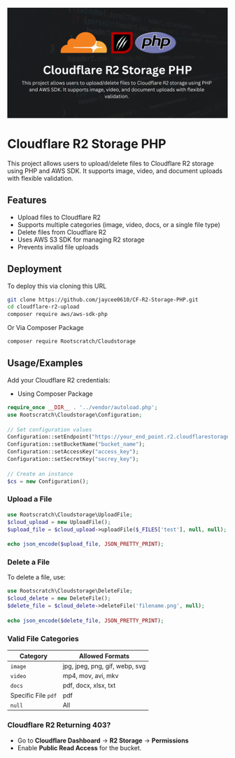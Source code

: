 ![CF R2 Storage](https://github.com/jaycee0610/CF-R2-Storage-PHP/blob/main/image.png?raw=true)


# Cloudflare R2 Storage PHP

This project allows users to upload/delete files to Cloudflare R2 storage using PHP and AWS SDK. It supports image, video, and document uploads with flexible validation.
## Features

- Upload files to Cloudflare R2
- Supports multiple categories (image, video, docs, or a single file type)
- Delete files from Cloudflare R2
- Uses AWS S3 SDK for managing R2 storage
- Prevents invalid file uploads
## Deployment

To deploy this via cloning this URL

```bash
git clone https://github.com/jaycee0610/CF-R2-Storage-PHP.git
cd cloudflare-r2-upload
composer require aws/aws-sdk-php
```
Or Via Composer Package
```bash
composer require Rootscratch/Cloudstorage
```


## Usage/Examples
Add your Cloudflare R2 credentials:
- Using Composer Package
```php
require_once __DIR__ . '../vendor/autoload.php';
use Rootscratch\Cloudstorage\Configuration;

// Set configuration values
Configuration::setEndpoint("https://your_end_point.r2.cloudflarestorage.com");
Configuration::setBucketName("bucket_name");
Configuration::setAccessKey("access_key");
Configuration::setSecretKey("secrey_key");

// Create an instance
$cs = new Configuration();
```

### Upload a File
```php
use Rootscratch\Cloudstorage\UploadFile;
$cloud_upload = new UploadFile();
$upload_file = $cloud_upload->uploadFile($_FILES['test'], null, null);

echo json_encode($upload_file, JSON_PRETTY_PRINT);
```

### Delete a File
To delete a file, use:
```php
use Rootscratch\Cloudstorage\DeleteFile;
$cloud_delete = new DeleteFile();
$delete_file = $cloud_delete->deleteFile('filename.png', null);

echo json_encode($delete_file, JSON_PRETTY_PRINT);
```
### Valid File Categories

| Category                  | Allowed Formats                       |
|---------------------------|---------------------------------------|
| `image`                   | jpg, jpeg, png, gif, webp, svg        |
| `video`                   | mp4, mov, avi, mkv                    |
| `docs`                    | pdf, docx, xlsx, txt                  |
| Specific File `pdf`       | pdf                                   |
| `null`                    | All                                   |

### Cloudflare R2 Returning 403?
- Go to **Cloudflare Dashboard** → **R2 Storage** → **Permissions**
- Enable **Public Read Access** for the bucket.